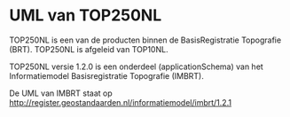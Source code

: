 # UML van TOP250NL
TOP250NL is een van de producten binnen de BasisRegistratie Topografie (BRT). 
TOP250NL is afgeleid van TOP10NL. 
 
TOP250NL versie 1.2.0 is een onderdeel (applicationSchema) van het Informatiemodel Basisregistratie Topografie (IMBRT). 

De UML van IMBRT staat op http://register.geostandaarden.nl/informatiemodel/imbrt/1.2.1